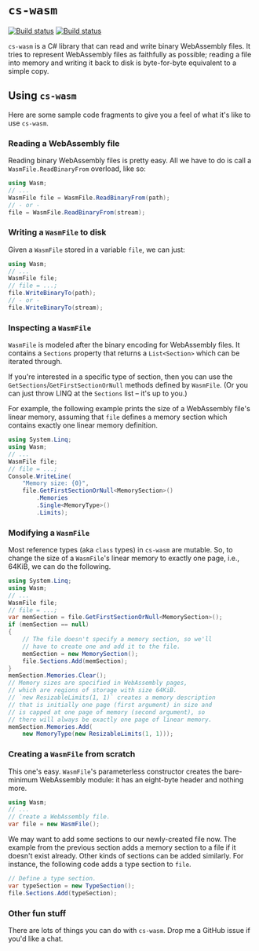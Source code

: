# `cs-wasm`

[![Build status](https://travis-ci.org/jonathanvdc/cs-wasm.svg?branch=master)](https://travis-ci.org/jonathanvdc/cs-wasm)
[![Build status](https://ci.appveyor.com/api/projects/status/4lfpgydcssxvr56o?svg=true)](https://ci.appveyor.com/project/jonathanvdc/cs-wasm)

`cs-wasm` is a C# library that can read and write binary WebAssembly files. It tries to represent WebAssembly files as faithfully as possible; reading a file into memory and writing it back to disk is byte-for-byte equivalent to a simple copy.

## Using `cs-wasm`

Here are some sample code fragments to give you a feel of what it's like to use `cs-wasm`.

### Reading a WebAssembly file

Reading binary WebAssembly files is pretty easy. All we have to do is call a `WasmFile.ReadBinaryFrom` overload, like so:

```cs
using Wasm;
// ...
WasmFile file = WasmFile.ReadBinaryFrom(path);
// - or -
file = WasmFile.ReadBinaryFrom(stream);
```

### Writing a `WasmFile` to disk

Given a `WasmFile` stored in a variable `file`, we can just:

```cs
using Wasm;
// ...
WasmFile file;
// file = ...;
file.WriteBinaryTo(path);
// - or -
file.WriteBinaryTo(stream);
```

### Inspecting a `WasmFile`

`WasmFile` is modeled after the binary encoding for WebAssembly files. It contains a `Sections` property that returns a `List<Section>` which can be iterated through.

If you're interested in a specific type of section, then you can use the `GetSections`/`GetFirstSectionOrNull` methods defined by `WasmFile`. (Or you can just throw LINQ at the `Sections` list &ndash; it's up to you.)

For example, the following example prints the size of a WebAssembly file's linear memory, assuming that `file` defines a memory section which contains exactly one linear memory definition.

```cs
using System.Linq;
using Wasm;
// ...
WasmFile file;
// file = ...;
Console.WriteLine(
    "Memory size: {0}",
    file.GetFirstSectionOrNull<MemorySection>()
        .Memories
        .Single<MemoryType>()
        .Limits);
```

### Modifying a `WasmFile`

Most reference types (aka `class` types) in `cs-wasm` are mutable. So, to change the size of a `WasmFile`'s linear memory to exactly one page, i.e., 64KiB, we can do the following.

```cs
using System.Linq;
using Wasm;
// ...
WasmFile file;
// file = ...;
var memSection = file.GetFirstSectionOrNull<MemorySection>();
if (memSection == null)
{
    // The file doesn't specify a memory section, so we'll
    // have to create one and add it to the file.
    memSection = new MemorySection();
    file.Sections.Add(memSection);
}
memSection.Memories.Clear();
// Memory sizes are specified in WebAssembly pages,
// which are regions of storage with size 64KiB.
// `new ResizableLimits(1, 1)` creates a memory description
// that is initially one page (first argument) in size and
// is capped at one page of memory (second argument), so
// there will always be exactly one page of linear memory.
memSection.Memories.Add(
    new MemoryType(new ResizableLimits(1, 1))); 
```

### Creating a `WasmFile` from scratch

This one's easy. `WasmFile`'s parameterless constructor creates the bare-minimum WebAssembly module: it has an eight-byte header and nothing more.

```cs
using Wasm;
// ...
// Create a WebAssembly file.
var file = new WasmFile();
```

We may want to add some sections to our newly-created file now. The example from the previous section adds a memory section to a file if it doesn't exist already. Other kinds of sections can be added similarly. For instance, the following code adds a type section to `file`.

```cs
// Define a type section.
var typeSection = new TypeSection();
file.Sections.Add(typeSection);
```

### Other fun stuff

There are lots of things you can do with `cs-wasm`. Drop me a GitHub issue if you'd like a chat.
